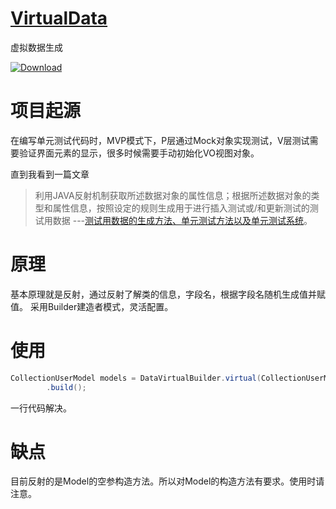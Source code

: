 

# [VirtualData](https://github.com/LiCola/VirtualData)
虚拟数据生成

[ ![Download](https://api.bintray.com/packages/licola/maven/VirtualData/images/download.svg) ](https://bintray.com/licola/maven/VirtualData/_latestVersion)

# 项目起源
在编写单元测试代码时，MVP模式下，P层通过Mock对象实现测试，V层测试需要验证界面元素的显示，很多时候需要手动初始化VO视图对象。

直到我看到一篇文章

> 利用JAVA反射机制获取所述数据对象的属性信息；根据所述数据对象的类型和属性信息，按照设定的规则生成用于进行插入测试或/和更新测试的测试用数据
> ---[测试用数据的生成方法、单元测试方法以及单元测试系统](https://patents.google.com/patent/CN102760096A/zh)。

# 原理
基本原理就是反射，通过反射了解类的信息，字段名，根据字段名随机生成值并赋值。
采用Builder建造者模式，灵活配置。


# 使用
```java
CollectionUserModel models = DataVirtualBuilder.virtual(CollectionUserModel.class)
        .build();
```
一行代码解决。



# 缺点
目前反射的是Model的空参构造方法。所以对Model的构造方法有要求。使用时请注意。


